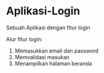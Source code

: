 # Aplikasi-Login
Sebuah Aplikasi dengan fitur login

Alur fitur login:
1. Memasukkan email dan password
2. Memvalidasi masukan
3. Menampilkan halaman beranda
